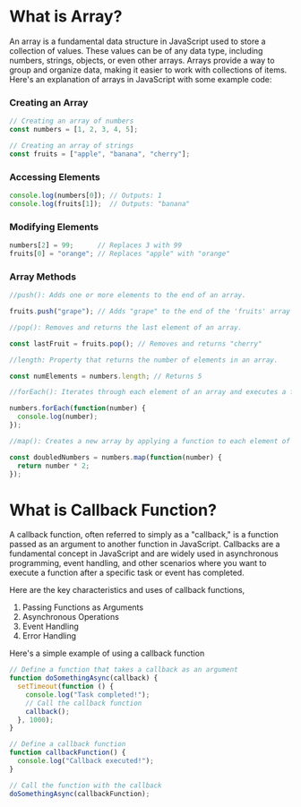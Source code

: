 # What is Array?

An array is a fundamental data structure in JavaScript used to store a collection of values. These values can be of any data type, including numbers, strings, objects, or even other arrays. Arrays provide a way to group and organize data, making it easier to work with collections of items.
Here's an explanation of arrays in JavaScript with some example code:

### Creating an Array
```js
// Creating an array of numbers
const numbers = [1, 2, 3, 4, 5];

// Creating an array of strings
const fruits = ["apple", "banana", "cherry"];
```
### Accessing Elements
```js
console.log(numbers[0]); // Outputs: 1
console.log(fruits[1]);  // Outputs: "banana"
```
### Modifying Elements
```js
numbers[2] = 99;      // Replaces 3 with 99
fruits[0] = "orange"; // Replaces "apple" with "orange"
```
### Array Methods
```js
//push(): Adds one or more elements to the end of an array.

fruits.push("grape"); // Adds "grape" to the end of the 'fruits' array
```
```js
//pop(): Removes and returns the last element of an array.

const lastFruit = fruits.pop(); // Removes and returns "cherry"
```
```js
//length: Property that returns the number of elements in an array.

const numElements = numbers.length; // Returns 5
```
```js
//forEach(): Iterates through each element of an array and executes a function for each element.

numbers.forEach(function(number) {
  console.log(number);
});
```
```js
//map(): Creates a new array by applying a function to each element of an existing array.

const doubledNumbers = numbers.map(function(number) {
  return number * 2;
});
```

# What is Callback Function?

A callback function, often referred to simply as a "callback," is a function passed as an argument to another function in JavaScript. Callbacks are a fundamental concept in JavaScript and are widely used in asynchronous programming, event handling, and other scenarios where you want to execute a function after a specific task or event has completed.

Here are the key characteristics and uses of callback functions,

1. Passing Functions as Arguments
2. Asynchronous Operations
3. Event Handling
4. Error Handling

Here's a simple example of using a callback function
```js
// Define a function that takes a callback as an argument
function doSomethingAsync(callback) {
  setTimeout(function () {
    console.log("Task completed!");
    // Call the callback function
    callback();
  }, 1000);
}

// Define a callback function
function callbackFunction() {
  console.log("Callback executed!");
}

// Call the function with the callback
doSomethingAsync(callbackFunction);
```


